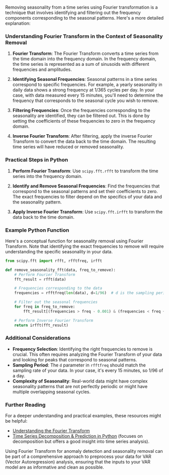 Removing seasonality from a time series using Fourier transformation is a technique that involves identifying and filtering out the frequency components corresponding to the seasonal patterns. Here's a more detailed explanation:

### Understanding Fourier Transform in the Context of Seasonality Removal

1. **Fourier Transform**: The Fourier Transform converts a time series from the time domain into the frequency domain. In the frequency domain, the time series is represented as a sum of sinusoids with different frequencies and amplitudes.

2. **Identifying Seasonal Frequencies**: Seasonal patterns in a time series correspond to specific frequencies. For example, a yearly seasonality in daily data shows a strong frequency at 1/365 cycles per day. In your case, with data measured every 15 minutes, you'll need to determine the frequency that corresponds to the seasonal cycle you wish to remove.

3. **Filtering Frequencies**: Once the frequencies corresponding to the seasonality are identified, they can be filtered out. This is done by setting the coefficients of these frequencies to zero in the frequency domain.

4. **Inverse Fourier Transform**: After filtering, apply the inverse Fourier Transform to convert the data back to the time domain. The resulting time series will have reduced or removed seasonality.

### Practical Steps in Python

1. **Perform Fourier Transform**: Use `scipy.fft.rfft` to transform the time series into the frequency domain.

2. **Identify and Remove Seasonal Frequencies**: Find the frequencies that correspond to the seasonal patterns and set their coefficients to zero. The exact frequencies to filter depend on the specifics of your data and the seasonality pattern.

3. **Apply Inverse Fourier Transform**: Use `scipy.fft.irfft` to transform the data back to the time domain.

### Example Python Function

Here's a conceptual function for seasonality removal using Fourier Transform. Note that identifying the exact frequencies to remove will require understanding the specific seasonality in your data.

```python
from scipy.fft import rfft, rfftfreq, irfft

def remove_seasonality_fft(data, freq_to_remove):
    # Perform Fourier Transform
    fft_result = rfft(data)

    # Frequencies corresponding to the data
    frequencies = rfftfreq(len(data), d=1/96)  # d is the sampling period (15min = 1/96 day)

    # Filter out the seasonal frequencies
    for freq in freq_to_remove:
        fft_result[(frequencies > freq - 0.001) & (frequencies < freq + 0.001)] = 0

    # Perform Inverse Fourier Transform
    return irfft(fft_result)
```

### Additional Considerations

- **Frequency Selection**: Identifying the right frequencies to remove is crucial. This often requires analyzing the Fourier Transform of your data and looking for peaks that correspond to seasonal patterns.
- **Sampling Period**: The `d` parameter in `rfftfreq` should match the sampling rate of your data. In your case, it's every 15 minutes, so 1/96 of a day.
- **Complexity of Seasonality**: Real-world data might have complex seasonality patterns that are not perfectly periodic or might have multiple overlapping seasonal cycles.

### Further Reading

For a deeper understanding and practical examples, these resources might be helpful:

- [Understanding the Fourier Transform](https://betterexplained.com/articles/an-interactive-guide-to-the-fourier-transform/)
- [Time Series Decomposition & Prediction in Python](https://towardsdatascience.com/time-series-decomposition-and-statsmodels-parameters-69e54d035453) (focuses on decomposition but offers a good insight into time series analysis).

Using Fourier Transform for anomaly detection and seasonality removal can be part of a comprehensive approach to preprocess your data for VAR (Vector Autoregression) analysis, ensuring that the inputs to your VAR model are as informative and clean as possible.